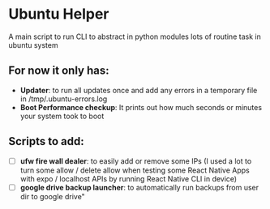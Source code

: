 # Ubuntu Helper
A main script to run CLI to abstract in python modules lots of routine task in ubuntu system

## For now it only has:

 - **Updater**: to run all updates once and add any errors in a temporary file in /tmp/.ubuntu-errors.log
 - **Boot Performance checkup**: It prints out how much seconds or minutes your system took to boot
 
## Scripts to add:
 - [ ] **ufw fire wall dealer**: to easily add or remove some IPs (I used a lot to turn some allow / delete allow when testing some React Native Apps with expo / localhost APIs by running React Native CLI in device)
 - [ ] **google drive backup launcher**: to automatically run backups from user dir to google drive"
